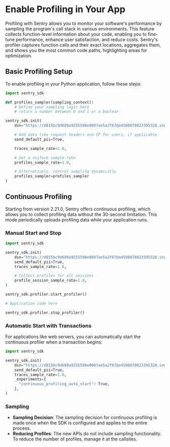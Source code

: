 # Enable Profiling in Your App

Profiling with Sentry allows you to monitor your software's performance by sampling the program's call stack in various environments. This feature collects function-level information about your code, enabling you to fine-tune performance, enhance user satisfaction, and reduce costs. Sentry's profiler captures function calls and their exact locations, aggregates them, and shows you the most common code paths, highlighting areas for optimization.

## Basic Profiling Setup

To enable profiling in your Python application, follow these steps:

```python
import sentry_sdk

def profiles_sampler(sampling_context):
    # Define your sampling logic here
    # return a number between 0 and 1 or a boolean

sentry_sdk.init(
    dsn="https://d815bc9d689a9255598e0007ae5a2f67@o4508070823395328.ingest.us.sentry.io/4508935977238528",

    # Add data like request headers and IP for users, if applicable
    send_default_pii=True,

    traces_sample_rate=1.0,

    # Set a uniform sample rate
    profiles_sample_rate=1.0,

    # Alternatively, control sampling dynamically
    profiles_sampler=profiles_sampler
)
```

## Continuous Profiling

Starting from version 2.21.0, Sentry offers continuous profiling, which allows you to collect profiling data without the 30-second limitation. This mode periodically uploads profiling data while your application runs.

### Manual Start and Stop

```python
import sentry_sdk

sentry_sdk.init(
    dsn="https://d815bc9d689a9255598e0007ae5a2f67@o4508070823395328.ingest.us.sentry.io/4508935977238528",
    send_default_pii=True,
    traces_sample_rate=1.0,

    # Collect profiles for all sessions
    profile_session_sample_rate=1.0,
)

sentry_sdk.profiler.start_profiler()

# Application code here

sentry_sdk.profiler.stop_profiler()
```

### Automatic Start with Transactions

For applications like web servers, you can automatically start the continuous profiler when a transaction begins:

```python
import sentry_sdk

sentry_sdk.init(
    dsn="https://d815bc9d689a9255598e0007ae5a2f67@o4508070823395328.ingest.us.sentry.io/4508935977238528",
    send_default_pii=True,
    traces_sample_rate=1.0,
    _experiments={
      "continuous_profiling_auto_start": True,
    },
)
```

### Sampling

- **Sampling Decision**: The sampling decision for continuous profiling is made once when the SDK is configured and applies to the entire process.
- **Reducing Profiles**: The new APIs do not include sampling functionality. To reduce the number of profiles, manage it at the callsites.
